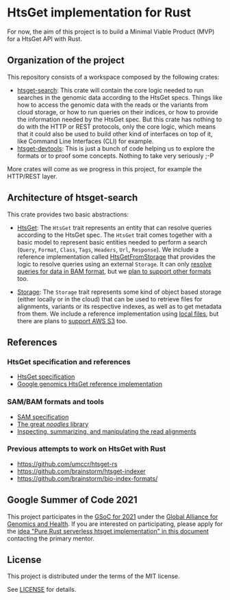 # HtsGet implementation for Rust

For now, the aim of this project is to build a Minimal Viable Product (MVP) for a HtsGet API with Rust.

## Organization of the project

This repository consists of a workspace composed by the following crates:

- [htsget-search](htsget-search): This crate will contain the core logic needed to run searches in the genomic data according to the HtsGet specs. Things like how to access the genomic data with the reads or the variants from cloud storage, or how to run queries on their indices, or how to provide the information needed by the HtsGet spec. But this crate has nothing to do with the HTTP or REST protocols, only the core logic, which means that it could also be used to build other kind of interfaces on top of it, like Command Line Interfaces (CLI) for example.
- [htsget-devtools](htsget-devtools): This is just a bunch of code helping us to explore the formats or to proof some concepts. Nothing to take very seriously ;-P

More crates will come as we progress in this project, for example the HTTP/REST layer.

## Architecture of htsget-search

This crate provides two basic abstractions:

- [HtsGet](htsget-search/src/htsget/mod.rs#L18): The `HtsGet` trait represents an entity that can resolve queries according to the HtsGet spec.
  The `HtsGet` trait comes together with a basic model to represent basic entities needed to perform a search (`Query`, `Format`, `Class`, `Tags`, `Headers`, `Url`, `Response`).
  We include a reference implementation called [HtsGetFromStorage](htsget-search/src/htsget/from_storage.rs) that provides the logic to resolve queries using an external `Storage`.
  It can only [resolve queries for data in BAM format](htsget-search/src/htsget/bam_search.rs), but we [plan to support other formats](https://github.com/chris-zen/htsget-mvp/issues/7) too.

- [Storage](htsget-search/src/storage/mod.rs): The `Storage` trait represents some kind of object based storage (either locally or in the cloud) that can be used to retrieve files for alignments, variants or its respective indexes, as well as to get metadata from them. We include a reference implementation using [local files](htsget-search/src/storage/local.rs), but there are plans to [support AWS S3](https://github.com/chris-zen/htsget-mvp/issues/9) too.

## References

### HtsGet specification and references

- [HtsGet specification](https://samtools.github.io/hts-specs/htsget.html)
- [Google genomics HtsGet reference implementation](https://github.com/googlegenomics/htsget)

### SAM/BAM formats and tools

- [SAM specification](https://github.com/samtools/hts-specs/blob/master/SAMv1.pdf)
- [The great *noodles* library](https://github.com/zaeleus/noodles)
- [Inspecting, summarizing, and manipulating the read alignments](https://mtbgenomicsworkshop.readthedocs.io/en/latest/material/day3/mappingstats.html)

### Previous attempts to work on HtsGet with Rust

- https://github.com/umccr/htsget-rs
- https://github.com/brainstorm/htsget-indexer
- https://github.com/brainstorm/bio-index-formats/

## Google Summer of Code 2021

This project participates in the [GSoC for 2021](https://summerofcode.withgoogle.com/organizations/5907083486035968/) under the [Global Alliance for Genomics and Health](https://www.ga4gh.org/). If you are interested on participating, please apply for the [idea "Pure Rust serverless htsget implementation" in this document](https://docs.google.com/document/d/1Ep7aoOuQD2B5pWCG_bVANb8JVHZ2SoNDa9BJARhv_e0/edit#heading=h.vjm3s4ho0ys) contacting the primary mentor.

## License

This project is distributed under the terms of the MIT license.

See [LICENSE](LICENSE) for details.
